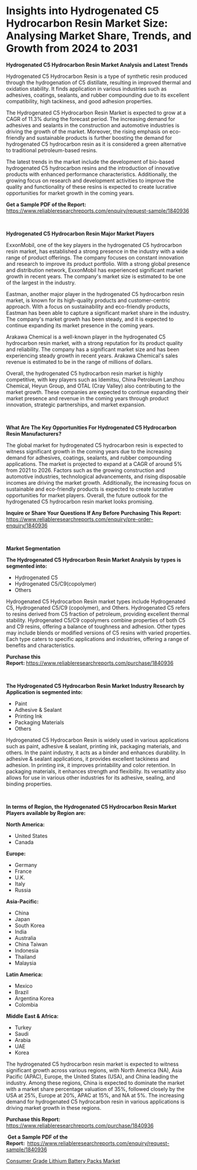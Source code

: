 <p><h1>Insights into Hydrogenated C5 Hydrocarbon Resin Market Size: Analysing Market Share, Trends, and Growth from 2024 to 2031</h1></p><p><strong>Hydrogenated C5 Hydrocarbon Resin Market Analysis and Latest Trends</strong></p>
<p><p>Hydrogenated C5 Hydrocarbon Resin is a type of synthetic resin produced through the hydrogenation of C5 distillate, resulting in improved thermal and oxidation stability. It finds application in various industries such as adhesives, coatings, sealants, and rubber compounding due to its excellent compatibility, high tackiness, and good adhesion properties.</p><p>The Hydrogenated C5 Hydrocarbon Resin Market is expected to grow at a CAGR of 11.3% during the forecast period. The increasing demand for adhesives and sealants in the construction and automotive industries is driving the growth of the market. Moreover, the rising emphasis on eco-friendly and sustainable products is further boosting the demand for hydrogenated C5 hydrocarbon resin as it is considered a green alternative to traditional petroleum-based resins.</p><p>The latest trends in the market include the development of bio-based hydrogenated C5 hydrocarbon resins and the introduction of innovative products with enhanced performance characteristics. Additionally, the growing focus on research and development activities to improve the quality and functionality of these resins is expected to create lucrative opportunities for market growth in the coming years.</p></p>
<p><strong>Get a Sample PDF of the Report:&nbsp;</strong> <a href="https://www.reliableresearchreports.com/enquiry/request-sample/1840936">https://www.reliableresearchreports.com/enquiry/request-sample/1840936</a></p>
<p>&nbsp;</p>
<p><strong>Hydrogenated C5 Hydrocarbon Resin Major Market Players</strong></p>
<p><p>ExxonMobil, one of the key players in the hydrogenated C5 hydrocarbon resin market, has established a strong presence in the industry with a wide range of product offerings. The company focuses on constant innovation and research to improve its product portfolio. With a strong global presence and distribution network, ExxonMobil has experienced significant market growth in recent years. The company's market size is estimated to be one of the largest in the industry.</p><p>Eastman, another major player in the hydrogenated C5 hydrocarbon resin market, is known for its high-quality products and customer-centric approach. With a focus on sustainability and eco-friendly products, Eastman has been able to capture a significant market share in the industry. The company's market growth has been steady, and it is expected to continue expanding its market presence in the coming years.</p><p>Arakawa Chemical is a well-known player in the hydrogenated C5 hydrocarbon resin market, with a strong reputation for its product quality and reliability. The company has a significant market size and has been experiencing steady growth in recent years. Arakawa Chemical's sales revenue is estimated to be in the range of millions of dollars.</p><p>Overall, the hydrogenated C5 hydrocarbon resin market is highly competitive, with key players such as Idemitsu, China Petroleum Lanzhou Chemical, Heyun Group, and OTAL (Cray Valley) also contributing to the market growth. These companies are expected to continue expanding their market presence and revenue in the coming years through product innovation, strategic partnerships, and market expansion.</p></p>
<p>&nbsp;</p>
<p><strong>What Are The Key Opportunities For Hydrogenated C5 Hydrocarbon Resin Manufacturers?</strong></p>
<p><p>The global market for hydrogenated C5 hydrocarbon resin is expected to witness significant growth in the coming years due to the increasing demand for adhesives, coatings, sealants, and rubber compounding applications. The market is projected to expand at a CAGR of around 5% from 2021 to 2026. Factors such as the growing construction and automotive industries, technological advancements, and rising disposable incomes are driving the market growth. Additionally, the increasing focus on sustainable and eco-friendly products is expected to create lucrative opportunities for market players. Overall, the future outlook for the hydrogenated C5 hydrocarbon resin market looks promising.</p></p>
<p><strong>Inquire or Share Your Questions If Any Before Purchasing This Report:</strong> <a href="https://www.reliableresearchreports.com/enquiry/pre-order-enquiry/1840936">https://www.reliableresearchreports.com/enquiry/pre-order-enquiry/1840936</a></p>
<p>&nbsp;</p>
<p><strong>Market Segmentation</strong></p>
<p><strong>The Hydrogenated C5 Hydrocarbon Resin Market Analysis by types is segmented into:</strong></p>
<p><ul><li>Hydrogenated C5</li><li>Hydrogenated C5/C9(copolymer)</li><li>Others</li></ul></p>
<p><p>Hydrogenated C5 Hydrocarbon Resin market types include Hydrogenated C5, Hydrogenated C5/C9 (copolymer), and Others. Hydrogenated C5 refers to resins derived from C5 fraction of petroleum, providing excellent thermal stability. Hydrogenated C5/C9 copolymers combine properties of both C5 and C9 resins, offering a balance of toughness and adhesion. Other types may include blends or modified versions of C5 resins with varied properties. Each type caters to specific applications and industries, offering a range of benefits and characteristics.</p></p>
<p><strong>Purchase this Report:&nbsp;</strong><a href="https://www.reliableresearchreports.com/purchase/1840936">https://www.reliableresearchreports.com/purchase/1840936</a></p>
<p>&nbsp;</p>
<p><strong>The Hydrogenated C5 Hydrocarbon Resin Market Industry Research by Application is segmented into:</strong></p>
<p><ul><li>Paint</li><li>Adhesive & Sealant</li><li>Printing Ink</li><li>Packaging Materials</li><li>Others</li></ul></p>
<p><p>Hydrogenated C5 Hydrocarbon Resin is widely used in various applications such as paint, adhesive & sealant, printing ink, packaging materials, and others. In the paint industry, it acts as a binder and enhances durability. In adhesive & sealant applications, it provides excellent tackiness and adhesion. In printing ink, it improves printability and color retention. In packaging materials, it enhances strength and flexibility. Its versatility also allows for use in various other industries for its adhesive, sealing, and binding properties.</p></p>
<p>&nbsp;</p>
<p><strong>In terms of Region, the Hydrogenated C5 Hydrocarbon Resin Market Players available by Region are:</strong></p>
<p>
    <p> <strong> North America: </strong>
        <ul>
            <li>United States</li>
            <li>Canada</li>
        </ul>
        </p> 
    <p> <strong> Europe: </strong>
        <ul>
            <li>Germany</li>
            <li>France</li>
            <li>U.K.</li>
            <li>Italy</li>
            <li>Russia</li>
        </ul>
        </p> 
    <p> <strong> Asia-Pacific: </strong>
        <ul>
            <li>China</li>
            <li>Japan</li>
            <li>South Korea</li>
            <li>India</li>
            <li>Australia</li>
            <li>China Taiwan</li>
            <li>Indonesia</li>
            <li>Thailand</li>
            <li>Malaysia</li>
        </ul>
        </p> 
    <p> <strong> Latin America: </strong>
        <ul>
            <li>Mexico</li>
            <li>Brazil</li>
            <li>Argentina Korea</li>
            <li>Colombia</li>
        </ul>
        </p> 
    <p> <strong> Middle East & Africa: </strong>
        <ul>
            <li>Turkey</li>
            <li>Saudi</li>
            <li>Arabia</li>
            <li>UAE</li>
            <li>Korea</li>
        </ul>
    </p>
    </p>
<p><p>The hydrogenated C5 hydrocarbon resin market is expected to witness significant growth across various regions, with North America (NA), Asia Pacific (APAC), Europe, the United States (USA), and China leading the industry. Among these regions, China is expected to dominate the market with a market share percentage valuation of 35%, followed closely by the USA at 25%, Europe at 20%, APAC at 15%, and NA at 5%. The increasing demand for hydrogenated C5 hydrocarbon resin in various applications is driving market growth in these regions.</p></p>
<p><strong>Purchase this Report: </strong><a href="https://www.reliableresearchreports.com/purchase/1840936">https://www.reliableresearchreports.com/purchase/1840936</a></p>
<p>&nbsp;<strong>Get a Sample PDF of the Report:&nbsp;&nbsp;</strong><a href="https://www.reliableresearchreports.com/enquiry/request-sample/1840936">https://www.reliableresearchreports.com/enquiry/request-sample/1840936</a></p>
<p><strong></strong></p>
<p><p><a href="https://cat-emmental-94b.notion.site/Consumer-Grade-Lithium-Battery-Packs-Market-Offer-Valuable-Insights-into-Market-Size-Market-Share--fe647614f020434bbd480e73e8ec5251">Consumer Grade Lithium Battery Packs Market</a></p></p>
